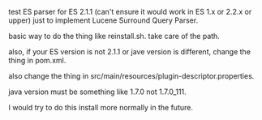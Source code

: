 test ES parser for ES 2.1.1 (can't ensure it would work in ES 1.x or 2.2.x or upper)
just to implement Lucene Surround Query Parser.

basic way to do the thing like reinstall.sh.
take care of the path.

also, if your ES version is not 2.1.1 or jave version is different, 
change the thing in pom.xml.

also change the thing in src/main/resources/plugin-descriptor.properties.

java version must be something like 1.7.0 not 1.7.0_111.

I would try to do this install more normally in the future.
 
